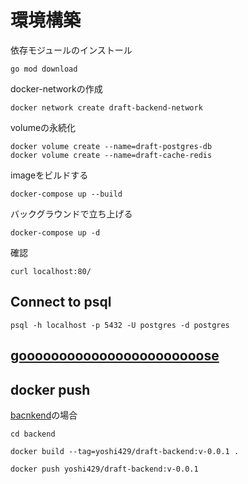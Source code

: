 # 環境構築

依存モジュールのインストール

```
go mod download
```

docker-networkの作成

```
docker network create draft-backend-network
```

volumeの永続化

```
docker volume create --name=draft-postgres-db
docker volume create --name=draft-cache-redis
```

imageをビルドする

```
docker-compose up --build
```

バックグラウンドで立ち上げる

```
docker-compose up -d
```

確認

```
curl localhost:80/
```

## Connect to psql

```
psql -h localhost -p 5432 -U postgres -d postgres
```

## [gooooooooooooooooooooooose](https://github.com/yoshihiro-shu/draft-backend/tree/main/migrations)

## docker push

[bacnkend](https://hub.docker.com/repository/docker/yoshi429/draft-backend)の場合

```
cd backend
```

```
docker build --tag=yoshi429/draft-backend:v-0.0.1 .
```

```
docker push yoshi429/draft-backend:v-0.0.1
```
